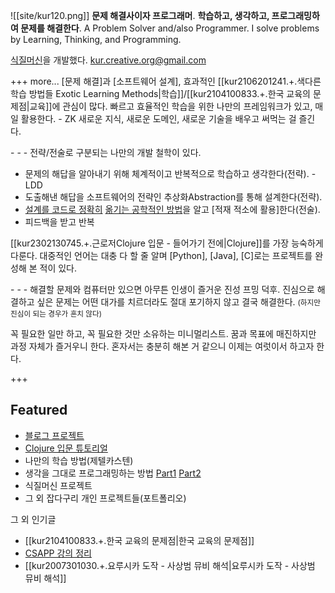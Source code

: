 ![[site/kur120.png]]
**문제 해결사이자 프로그래머**. 
**학습하고, 생각하고, 프로그래밍하여 문제를 해결한다**.
A Problem Solver and/also Programmer. 
I solve problems by Learning, Thinking, and Programming.

[식질머신](https://github.com/KUR-creative/SickZil-Machine)을 개발했다.
kur.creative.org@gmail.com
<br>

+++ more...
[문제 해결]과 [소프트웨어 설계], 효과적인 [[kur2106201241.+.색다른 학습 방법들 Exotic Learning Methods|학습]]/[[kur2104100833.+.한국 교육의 문제점|교육]]에 관심이 많다.
빠르고 효율적인 학습을 위한 나만의 프레임워크가 있고, 매일 활용한다. - ZK
새로운 지식, 새로운 도메인, 새로운 기술을 배우고 써먹는 걸 즐긴다.

\- - -
전략/전술로 구분되는 나만의 개발 철학이 있다.
- 문제의 해답을 알아내기 위해 체계적이고 반복적으로 학습하고 생각한다(전략). - LDD
- 도출해낸 해답을 소프트웨어의 전략인 추상화Abstraction를 통해 설계한다(전략).
- [설계를 코드로 정확히](https://www.youtube.com/watch?v=uk-UQf7d5UY) [옮기는 공학적인 방법](https://www.youtube.com/watch?v=xkRwR0sLwVA)을 알고 [적재 적소에 활용]한다(전술).
- 피드백을 받고 반복

[[kur2302130745.+.근로저Clojure 입문 - 들어가기 전에|Clojure]]를 가장 능숙하게 다룬다. 대중적인 언어는 대충 다 할 줄 알며 
[Python], [Java], [C]로는 프로젝트를 완성해 본 적이 있다.

\- - -
해결할 문제와 컴퓨터만 있으면 아무튼 인생이 즐거운 진성 프밍 덕후.
진심으로 해결하고 싶은 문제는 어떤 대가를 치르더라도 절대 포기하지 않고 결국 해결한다. 
<small>(하지만 진심이 되는 경우가 흔치 않다)</small>

꼭 필요한 일만 하고, 꼭 필요한 것만 소유하는 미니멀리스트.
꿈과 목표에 매진하지만 과정 자체가 즐거우니 한다.
혼자서는 충분히 해본 거 같으니 이제는 여럿이서 하고자 한다.
<!--
<small>야한 이야기 절대 아님</small>


\
인생 언어는 Clojure. 최근에 즐긴 언어는 ClojureScript.
인생 비문학은 칙센트미하이의 몰입, 숀케 아렌스의 제텔카스텐. 최근에 즐긴 비문학은 규칙없음NoRulesRules
인생 영화는 인셉션. 최근에 즐긴 드라마는 브레이킹배드, 메시아
인생 만화는 기생수, 강철의 연금술사. 최근에 즐긴 만화는 아스퍼거 그녀, 던속사, 내마위.
좋아하는 소설은 류호성의 브로큰 플라워, 늑향, 너췌먹. 최근에 즐긴 소설은 하세쿠라 이스나 것 전부, 유년기의 끝, 짱끼뚤래
입덕 애니는 중2코이. 최근에 즐긴 애니는 싸펑엣지러너.
좋아하는 방송/유튜브는 김도, 레바, 마리갤.
MIMI
인생 게임은 [팀포트리스2], 데드 스페이스, SOMA, [도타2], [문명5], [Brogue]. 최근에 즐긴 게임은 데드 바이 데이라이트. 
#toDO 브로그는 깬 이미지 연결, 그 외는 시간 알아볼 수 있는 페이지로 연결(이미지여도 됨)
-->
+++

## Featured
- [블로그 프로젝트](https://blog.kurcreative.com/tags#Blog프로젝트)
- [Clojure 입문 튜토리얼](https://blog.kurcreative.com/tags#Clojure입문)
- 나만의 학습 방법(제텔카스텐)
- 생각을 그대로 프로그래밍하는 방법 [Part1](https://youtu.be/uk-UQf7d5UY) [Part2](https://youtu.be/xkRwR0sLwVA)
- 식질머신 프로젝트
- 그 외 잡다구리 개인 프로젝트들(포트폴리오)

그 외 인기글
- [[kur2104100833.+.한국 교육의 문제점|한국 교육의 문제점]]
- [CSAPP 강의 정리](https://blog.kurcreative.com/tags#CSAPP독학)
- [[kur2007301030.+.요루시카 도작 - 사상범 뮤비 해석|요루시카 도작 - 사상범 뮤비 해석]]